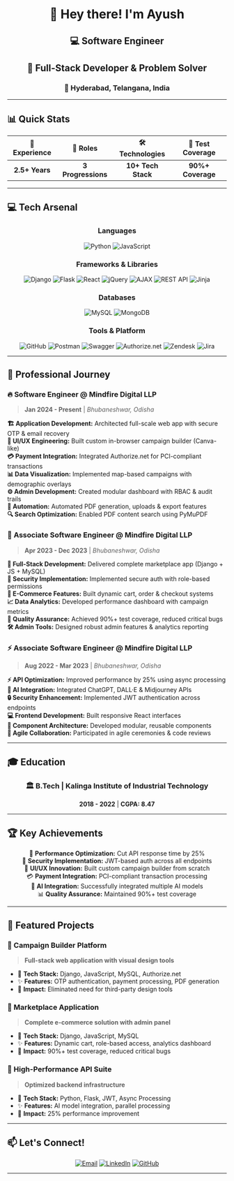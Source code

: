 <div align="center">

# 👋 Hey there! I'm Ayush
## 💻 Software Engineer

</div>

<div align="center">
  
## 🚀 Full-Stack Developer & Problem Solver
### 📍 Hyderabad, Telangana, India

</div>

---

## 📊 Quick Stats

<div align="center">

| 💼 Experience | 🎯 Roles | 🛠️ Technologies | 🧪 Test Coverage |
|:-------------:|:--------:|:---------------:|:----------------:|
| **2.5+ Years** | **3 Progressions** | **10+ Tech Stack** | **90%+ Coverage** |

</div>

---

## 💻 Tech Arsenal

<div align="center">

### Languages
![Python](https://img.shields.io/badge/Python-3776AB?style=for-the-badge&logo=python&logoColor=white)
![JavaScript](https://img.shields.io/badge/JavaScript-F7DF1E?style=for-the-badge&logo=javascript&logoColor=black)

### Frameworks & Libraries
![Django](https://img.shields.io/badge/Django-092E20?style=for-the-badge&logo=django&logoColor=white)
![Flask](https://img.shields.io/badge/Flask-000000?style=for-the-badge&logo=flask&logoColor=white)
![React](https://img.shields.io/badge/React-20232A?style=for-the-badge&logo=react&logoColor=61DAFB)
![jQuery](https://img.shields.io/badge/jQuery-0769AD?style=for-the-badge&logo=jquery&logoColor=white)
![AJAX](https://img.shields.io/badge/AJAX-FF6600?style=for-the-badge&logo=ajax&logoColor=white)
![REST API](https://img.shields.io/badge/REST_API-02569B?style=for-the-badge&logo=rest&logoColor=white)
![Jinja](https://img.shields.io/badge/Jinja-B41717?style=for-the-badge&logo=jinja&logoColor=white)

### Databases
![MySQL](https://img.shields.io/badge/MySQL-4479A1?style=for-the-badge&logo=mysql&logoColor=white)
![MongoDB](https://img.shields.io/badge/MongoDB-4EA94B?style=for-the-badge&logo=mongodb&logoColor=white)

### Tools & Platform
![GitHub](https://img.shields.io/badge/GitHub-100000?style=for-the-badge&logo=github&logoColor=white)
![Postman](https://img.shields.io/badge/Postman-FF6C37?style=for-the-badge&logo=postman&logoColor=white)
![Swagger](https://img.shields.io/badge/Swagger-85EA2D?style=for-the-badge&logo=swagger&logoColor=black)
![Authorize.net](https://img.shields.io/badge/Authorize.net-00A4E4?style=for-the-badge&logo=authorize-dot-net&logoColor=white)
![Zendesk](https://img.shields.io/badge/Zendesk-03363D?style=for-the-badge&logo=zendesk&logoColor=white)
![Jira](https://img.shields.io/badge/Jira-0052CC?style=for-the-badge&logo=jira&logoColor=white)

</div>

---

## 🎯 Professional Journey

### 🔥 **Software Engineer** @ Mindfire Digital LLP
> **Jan 2024 - Present** | *Bhubaneshwar, Odisha*

**🏗️ Application Development:** Architected full-scale web app with secure OTP & email recovery  
**🎨 UI/UX Engineering:** Built custom in-browser campaign builder (Canva-like)  
**💳 Payment Integration:** Integrated Authorize.net for PCI-compliant transactions  
**📊 Data Visualization:** Implemented map-based campaigns with demographic overlays  
**⚙️ Admin Development:** Created modular dashboard with RBAC & audit trails  
**🤖 Automation:** Automated PDF generation, uploads & export features  
**🔍 Search Optimization:** Enabled PDF content search using PyMuPDF

### 🚀 **Associate Software Engineer** @ Mindfire Digital LLP
> **Apr 2023 - Dec 2023** | *Bhubaneshwar, Odisha*

**🚀 Full-Stack Development:** Delivered complete marketplace app (Django + JS + MySQL)  
**🔐 Security Implementation:** Implemented secure auth with role-based permissions  
**🛒 E-Commerce Features:** Built dynamic cart, order & checkout systems  
**📈 Data Analytics:** Developed performance dashboard with campaign metrics  
**🧪 Quality Assurance:** Achieved 90%+ test coverage, reduced critical bugs  
**🛠️ Admin Tools:** Designed robust admin features & analytics reporting

### ⚡ **Associate Software Engineer** @ Mindfire Digital LLP
> **Aug 2022 - Mar 2023** | *Bhubaneshwar, Odisha*

**⚡ API Optimization:** Improved performance by 25% using async processing  
**🤖 AI Integration:** Integrated ChatGPT, DALL·E & Midjourney APIs  
**🔒 Security Enhancement:** Implemented JWT authentication across endpoints  
**💻 Frontend Development:** Built responsive React interfaces  
**🧩 Component Architecture:** Developed modular, reusable components  
**🤝 Agile Collaboration:** Participated in agile ceremonies & code reviews

---

## 🎓 Education

<div align="center">

### 🏛️ **B.Tech** | Kalinga Institute of Industrial Technology
**2018 - 2022** | **CGPA: 8.47**

</div>

---

## 🏆 Key Achievements

<div align="center">

🎯 **Performance Optimization:** Cut API response time by 25%  
🔐 **Security Implementation:** JWT-based auth across all endpoints  
🎨 **UI/UX Innovation:** Built custom campaign builder from scratch  
💳 **Payment Integration:** PCI-compliant transaction processing  
🤖 **AI Integration:** Successfully integrated multiple AI models  
📊 **Quality Assurance:** Maintained 90%+ test coverage  

</div>

---

## 🌟 Featured Projects

### 🎨 Campaign Builder Platform
> **Full-stack web application with visual design tools**
- 🔧 **Tech Stack:** Django, JavaScript, MySQL, Authorize.net
- ✨ **Features:** OTP authentication, payment processing, PDF generation
- 🎯 **Impact:** Eliminated need for third-party design tools

### 🛒 Marketplace Application  
> **Complete e-commerce solution with admin panel**
- 🔧 **Tech Stack:** Django, JavaScript, MySQL
- ✨ **Features:** Dynamic cart, role-based access, analytics dashboard
- 🎯 **Impact:** 90%+ test coverage, reduced critical bugs

### 🚀 High-Performance API Suite
> **Optimized backend infrastructure**
- 🔧 **Tech Stack:** Python, Flask, JWT, Async Processing
- ✨ **Features:** AI model integration, parallel processing
- 🎯 **Impact:** 25% performance improvement

---

## 📫 Let's Connect!

<div align="center">

[![Email](https://img.shields.io/badge/Email-D14836?style=for-the-badge&logo=gmail&logoColor=white)](mailto:kumarayushwebd7@gmail.com)
[![LinkedIn](https://img.shields.io/badge/LinkedIn-0077B5?style=for-the-badge&logo=linkedin&logoColor=white)](https://linkedin.com/in/ayush-kumar-75b56517b)
[![GitHub](https://img.shields.io/badge/GitHub-100000?style=for-the-badge&logo=github&logoColor=white)](https://github.com/ayushKumar476)

</div>

---

